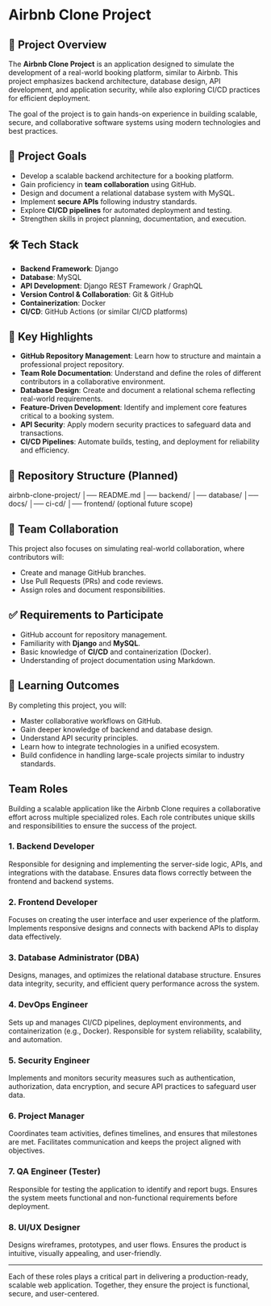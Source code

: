 # Airbnb Clone Project  

## 📌 Project Overview  
The **Airbnb Clone Project** is an application designed to simulate the development of a real-world booking platform, similar to Airbnb. This project emphasizes backend architecture, database design, API development, and application security, while also exploring CI/CD practices for efficient deployment.  

The goal of the project is to gain hands-on experience in building scalable, secure, and collaborative software systems using modern technologies and best practices.  

## 🎯 Project Goals  
- Develop a scalable backend architecture for a booking platform.  
- Gain proficiency in **team collaboration** using GitHub.  
- Design and document a relational database system with MySQL.  
- Implement **secure APIs** following industry standards.  
- Explore **CI/CD pipelines** for automated deployment and testing.  
- Strengthen skills in project planning, documentation, and execution.  

## 🛠 Tech Stack  
- **Backend Framework**: Django  
- **Database**: MySQL  
- **API Development**: Django REST Framework / GraphQL  
- **Version Control & Collaboration**: Git & GitHub  
- **Containerization**: Docker  
- **CI/CD**: GitHub Actions (or similar CI/CD platforms)  

## 🚀 Key Highlights  
- **GitHub Repository Management**: Learn how to structure and maintain a professional project repository.  
- **Team Role Documentation**: Understand and define the roles of different contributors in a collaborative environment.  
- **Database Design**: Create and document a relational schema reflecting real-world requirements.  
- **Feature-Driven Development**: Identify and implement core features critical to a booking system.  
- **API Security**: Apply modern security practices to safeguard data and transactions.  
- **CI/CD Pipelines**: Automate builds, testing, and deployment for reliability and efficiency.  

## 📂 Repository Structure (Planned)  
airbnb-clone-project/
│── README.md
│── backend/
│── database/
│── docs/
│── ci-cd/
│── frontend/ (optional future scope)

## 👥 Team Collaboration  
This project also focuses on simulating real-world collaboration, where contributors will:  
- Create and manage GitHub branches.  
- Use Pull Requests (PRs) and code reviews.  
- Assign roles and document responsibilities.  

## ✅ Requirements to Participate  
- GitHub account for repository management.  
- Familiarity with **Django** and **MySQL**.  
- Basic knowledge of **CI/CD** and containerization (Docker).  
- Understanding of project documentation using Markdown.  

## 📖 Learning Outcomes  
By completing this project, you will:  
- Master collaborative workflows on GitHub.  
- Gain deeper knowledge of backend and database design.  
- Understand API security principles.  
- Learn how to integrate technologies in a unified ecosystem.  
- Build confidence in handling large-scale projects similar to industry standards.  

## Team Roles

Building a scalable application like the Airbnb Clone requires a collaborative effort across multiple specialized roles. Each role contributes unique skills and responsibilities to ensure the success of the project.

### 1. Backend Developer
Responsible for designing and implementing the server-side logic, APIs, and integrations with the database. Ensures data flows correctly between the frontend and backend systems.

### 2. Frontend Developer
Focuses on creating the user interface and user experience of the platform. Implements responsive designs and connects with backend APIs to display data effectively.

### 3. Database Administrator (DBA)
Designs, manages, and optimizes the relational database structure. Ensures data integrity, security, and efficient query performance across the system.

### 4. DevOps Engineer
Sets up and manages CI/CD pipelines, deployment environments, and containerization (e.g., Docker). Responsible for system reliability, scalability, and automation.

### 5. Security Engineer
Implements and monitors security measures such as authentication, authorization, data encryption, and secure API practices to safeguard user data.

### 6. Project Manager
Coordinates team activities, defines timelines, and ensures that milestones are met. Facilitates communication and keeps the project aligned with objectives.

### 7. QA Engineer (Tester)
Responsible for testing the application to identify and report bugs. Ensures the system meets functional and non-functional requirements before deployment.

### 8. UI/UX Designer
Designs wireframes, prototypes, and user flows. Ensures the product is intuitive, visually appealing, and user-friendly.

---
Each of these roles plays a critical part in delivering a production-ready, scalable web application. Together, they ensure the project is functional, secure, and user-centered.
